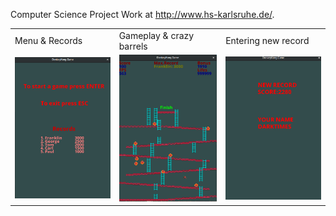 Computer Science Project Work at http://www.hs-karlsruhe.de/.

<table>
  <tr>
    <td> Menu & Records</td>
    <td> Gameplay & crazy barrels</td>
    <td> Entering new record </td>
  </tr>
  <tr>
    <td>
      <img src="images/start.png" width = "200">
    </td>
    <td>
      <img src="images/gameplay.png" width = "200">
    </td>
    <td>
      <img src="images/end.png" width = "200">
    </td>
  </tr>
